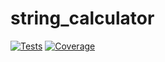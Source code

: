 # string_calculator

[![Tests](https://github.com/antimasingh070/string_calculator/actions/workflows/tests.yml/badge.svg)](https://github.com/antimasingh070/string_calculator/actions)
[![Coverage](https://codecov.io/gh/antimasingh070/string_calculator/branch/main/graph/badge.svg?token=1ff2ecb8-16c5-4d3e-8819-5024667f94a3)](https://codecov.io/gh/antimasingh070/string_calculator)